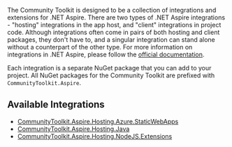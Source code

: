 The Community Toolkit is designed to be a collection of integrations and extensions for .NET Aspire. There are two types of .NET Aspire integrations - "hosting" integrations in the app host, and "client" integrations in project code. Although integrations often come in pairs of both hosting and client packages, they don't have to, and a singular integration can stand alone without a counterpart of the other type. For more information on integrations in .NET Aspire, please follow the [official documentation](https://learn.microsoft.com/dotnet/aspire/fundamentals/integrations-overview).

Each integration is a separate NuGet package that you can add to your project. All NuGet packages for the Community Toolkit are prefixed with `CommunityToolkit.Aspire`.

## Available Integrations

-   [CommunityToolkit.Aspire.Hosting.Azure.StaticWebApps](integrations/hosting-azure-static-web-apps.md)
-   [CommunityToolkit.Aspire.Hosting.Java](integrations/hosting-java.md)
-   [CommunityToolkit.Aspire.Hosting.NodeJS.Extensions](integrations/hosting-nodejs-extensions.md)

